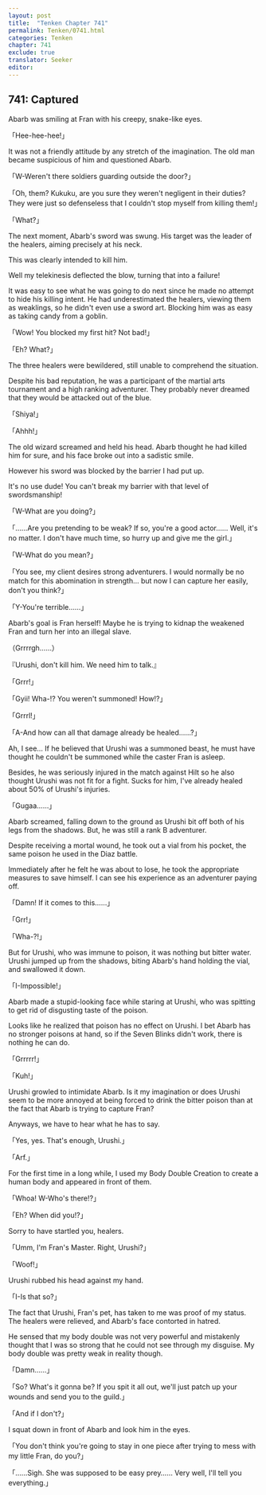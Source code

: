 ```yaml
---
layout: post
title:  "Tenken Chapter 741"
permalink: Tenken/0741.html
categories: Tenken
chapter: 741
exclude: true
translator: Seeker
editor: 
---
```

<h2 id="ch741">741: Captured</h2>

<p>Abarb was smiling at Fran with his creepy, snake-like eyes.</p>

<p>「Hee-hee-hee!」</p>

<p>It was not a friendly attitude by any stretch of the imagination. The old man became suspicious of him and questioned Abarb.</p>

<p>「W-Weren't there soldiers guarding outside the door?」</p>
<p>「Oh, them? Kukuku, are you sure they weren't negligent in their duties? They were just so defenseless that I couldn't stop myself from killing them!」</p>
<p>「What?」</p>

<p>The next moment, Abarb's sword was swung. His target was the leader of the healers, aiming precisely at his neck.</p>

<p>This was clearly intended to kill him.</p>

<p>Well my telekinesis deflected the blow, turning that into a failure!</p>

<p>It was easy to see what he was going to do next since he made no attempt to hide his killing intent. He had underestimated the healers, viewing them as weaklings, so he didn't even use a sword art. Blocking him was as easy as taking candy from a goblin.</p>

<p>「Wow! You blocked my first hit? Not bad!」</p>
<p>「Eh? What?」</p>

<p>The three healers were bewildered, still unable to comprehend the situation.</p>

<p>Despite his bad reputation, he was a participant of the martial arts tournament and a high ranking adventurer. They probably never dreamed that they would be attacked out of the blue.</p>

<p>「Shiya!」</p>
<p>「Ahhh!」</p>

<p>The old wizard screamed and held his head. Abarb thought he had killed him for sure, and his face broke out into a sadistic smile.</p>

<p>However his sword was blocked by the barrier I had put up.</p>

<p>It's no use dude! You can't break my barrier with that level of swordsmanship!</p>

<p>「W-What are you doing?」</p>
<p>「……Are you pretending to be weak? If so, you're a good actor…… Well, it's no matter. I don't have much time, so hurry up and give me the girl.」</p>
<p>「W-What do you mean?」</p>
<p>「You see, my client desires strong adventurers. I would normally be no match for this abomination in strength… but now I can capture her easily, don't you think?」</p>
<p>「Y-You're terrible……」</p>

<p>Abarb's goal is Fran herself! Maybe he is trying to kidnap the weakened Fran and turn her into an illegal slave.</p>

<p>（Grrrrgh……）</p>
<p>『Urushi, don't kill him. We need him to talk.』</p>
<p>「Grrr!」</p>
<p>「Gyii! Wha-!? You weren't summoned! How!?」</p>
<p>「Grrrl!」</p>
<p>「A-And how can all that damage already be healed……?」</p>

<p>Ah, I see… If he believed that Urushi was a summoned beast, he must have thought he couldn't be summoned while the caster Fran is asleep.</p>

<p>Besides, he was seriously injured in the match against Hilt so he also thought Urushi was not fit for a fight. Sucks for him, I've already healed about 50% of Urushi's injuries.</p>

<p>「Gugaa……」</p>

<p>Abarb screamed, falling down to the ground as Urushi bit off both of his legs from the shadows. But, he was still a rank B adventurer.</p>

<p>Despite receiving a mortal wound, he took out a vial from his pocket, the same poison he used in the Diaz battle.</p>

<p>Immediately after he felt he was about to lose, he took the appropriate measures to save himself. I can see his experience as an adventurer paying off.</p>

<p>「Damn! If it comes to this……」</p>
<p>「Grr!」</p>
<p>「Wha-?!」</p>

<p>But for Urushi, who was immune to poison, it was nothing but bitter water. Urushi jumped up from the shadows, biting Abarb's hand holding the vial, and swallowed it down.</p>

<p>「I-Impossible!」</p>

<p>Abarb made a stupid-looking face while staring at Urushi, who was spitting to get rid of disgusting taste of the poison.</p>

<p>Looks like he realized that poison has no effect on Urushi. I bet Abarb has no stronger poisons at hand, so if the Seven Blinks didn't work, there is nothing he can do.</p>

<p>「Grrrrr!」</p>
<p>「Kuh!」</p>

<p>Urushi growled to intimidate Abarb. Is it my imagination or does Urushi seem to be more annoyed at being forced to drink the bitter poison than at the fact that Abarb is trying to capture Fran?</p>

<p>Anyways, we have to hear what he has to say.</p>

<p>「Yes, yes. That's enough, Urushi.」</p>
<p>「Arf.」</p>

<p>For the first time in a long while, I used my Body Double Creation to create a human body and appeared in front of them.</p>

<p>「Whoa! W-Who's there!?」</p>
<p>「Eh? When did you!?」</p>

<p>Sorry to have startled you, healers.</p>

<p>「Umm, I'm Fran's Master. Right, Urushi?」</p>
<p>「Woof!」</p>

<p>Urushi rubbed his head against my hand.</p>

<p>「I-Is that so?」</p>

<p>The fact that Urushi, Fran's pet, has taken to me was proof of my status. The healers were relieved, and Abarb's face contorted in hatred.</p>

<p>He sensed that my body double was not very powerful and mistakenly thought that I was so strong that he could not see through my disguise. My body double was pretty weak in reality though.</p>

<p>「Damn……」</p>
<p>「So? What's it gonna be? If you spit it all out, we'll just patch up your wounds and send you to the guild.」</p>
<p>「And if I don't?」</p>

<p>I squat down in front of Abarb and look him in the eyes.</p>

<p>「You don't think you're going to stay in one piece after trying to mess with my little Fran, do you?」</p>
<p>「……Sigh. She was supposed to be easy prey…… Very well, I'll tell you everything.」</p>



